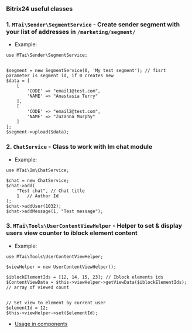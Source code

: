 ### Bitrix24 useful classes

### 1. `MTai\Sender\SegmentService` - Create sender segment with your list of addresses in `/marketing/segment/`
- Example:
```
use MTai\Sender\SegmentService;


$segment = new SegmentService(0, 'My test segment'); // fisrt parameter is segment id, if 0 creates new
$data = [
    [
        'CODE' => "email1@test.com",
        'NAME' => "Anastasia Terry"
    ],
    [
        'CODE' => "email2@test.com",
        'NAME' => "Zuzanna Murphy"
    ]
];
$segment->upload($data);
```

### 2. `ChatService` - Class to work with Im chat module
- Example:
```
use MTai\Im\ChatService;

$chat = new ChatService;
$chat->add(
    "Test chat", // Chat title 
    1   // Author Id
);
$chat->addUser(1032);
$chat->addMessage(1, "Test message");
```

### 3. `MTai\Tools\UserContentViewHelper` - Helper to set & display users view counter to iblock element content
- Example:
```
use MTai\Tools\UserContentViewHelper;

$viewHelper = new UserContentViewHelper();

$iblockElementIds = [12, 14, 15, 23]; // Iblock elements ids
$ContentViewData = $this->viewHelper->getViewData($iblockElementIds); // array of viewed count


// Set view to element by current user
$elementId = 12;
$this->viewHelper->set($elementId);
```
- [Usage in components](https://github.com/MTai88/bitrix24_view_count)